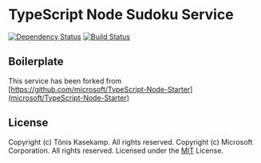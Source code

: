 # TypeScript Node Sudoku Service

[![Dependency Status](https://david-dm.org/TKasekamp/sudoku-service.svg)](https://david-dm.org/TKasekamp/sudoku-service) [![Build Status](https://dev.azure.com/toniskasekamp/sudoku-service/_apis/build/status/TKasekamp.sudoku-service?branchName=master)](https://dev.azure.com/toniskasekamp/sudoku-service/_build/latest?definitionId=1&branchName=master)

## Boilerplate
This service has been forked from [https://github.com/microsoft/TypeScript-Node-Starter](microsoft/TypeScript-Node-Starter)

## License
Copyright (c) Tõnis Kasekamp. All rights reserved.
Copyright (c) Microsoft Corporation. All rights reserved.
Licensed under the [MIT](LICENSE.txt) License.
